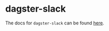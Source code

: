 # dagster-slack

The docs for `dagster-slack` can be found
[here](https://docs.dagster.io/_apidocs/libraries/dagster-slack).
